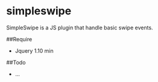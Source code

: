 # simpleswipe
SimpleSwipe is a JS plugin that handle basic swipe events.

##Require
- Jquery 1.10 min

##Todo
- ...